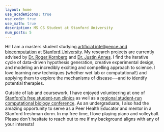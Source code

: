 ```yaml
---
layout: home
use_academicons: true
use_code: true
use_math: true
description: MS CS Student at Stanford University
num_posts: 5
---
```


Hi! I am a masters student studying [artificial intelligence and biocomputation](https://cs.stanford.edu) at [Stanford University](https://www.stanford.edu). My research projects are currently advised by [Dr. Roger Kornberg](https://med.stanford.edu/kornberg.html) and [Dr. Justin Annes](https://med.stanford.edu/annes-lab.html). I find the iterative cycle of data-driven hypothesis generation, creative experimental design, and modeling an incredibly exciting and compelling approach to science. I love learning new techniques (whether wet lab or computational!) and applying them to explore the mechanisms of disease---and to identify potential therapies.

Outside of lab and coursework, I have enjoyed volunteering at one of [Stanford's free student-run clinics](https://arbor.stanford.edu) as well as a [regional student-run computational biology conference](https://nccb.io/). As an undergraduate, I also had the amazing opportunity to serve as a Peer Health Educator and mentor in a Stanford freshman dorm. In my free time, I love playing piano and volleyball. Please don't hesitate to reach out to me if my background aligns with any of your interests!
